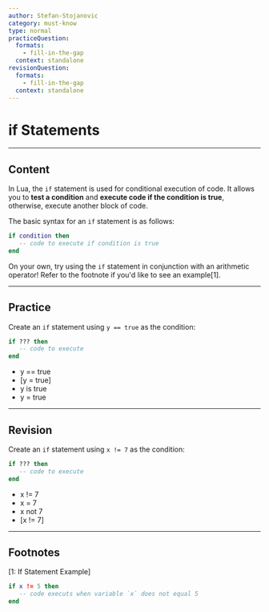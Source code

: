 ```yaml
---
author: Stefan-Stojanovic
category: must-know
type: normal
practiceQuestion:
  formats:
    - fill-in-the-gap
  context: standalone
revisionQuestion:
  formats:
    - fill-in-the-gap
  context: standalone
---
```


# if Statements

---
## Content

In Lua, the `if` statement is used for conditional execution of code. It allows you to **test a condition** and **execute code if the condition is true**, otherwise, execute another block of code.

The basic syntax for an `if` statement is as follows:
```lua
if condition then
   -- code to execute if condition is true
end
```
On your own, try using the `if` statement in conjunction with an arithmetic operator! Refer to the footnote if you'd like to see an example[1].

--- 

## Practice

Create an `if` statement using `y == true` as the condition:
```lua
if ??? then
   -- code to execute
end
```

- y == true
- [y = true]
- y is true
- y = true

---

## Revision

Create an `if` statement using `x != 7` as the condition:
```lua
if ??? then
   -- code to execute
end
```

- x != 7
- x = 7
- x not 7
- [x != 7]

---

## Footnotes

[1: If Statement Example]
```lua
if x != 5 then
   -- code executs when variable `x` does not equal 5
end
```